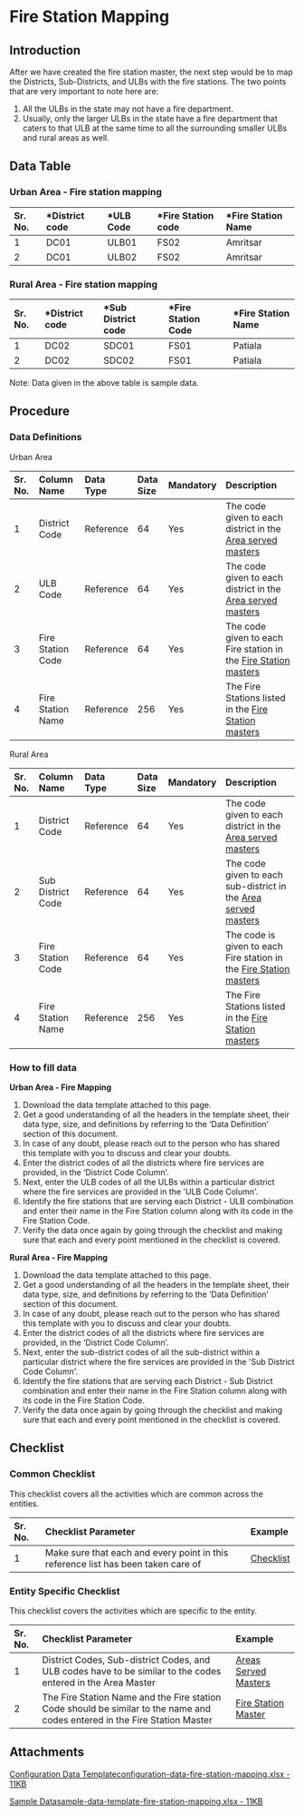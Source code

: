 # Fire Station Mapping

## Introduction <a id="Introduction"></a>

After we have created the fire station master, the next step would be to map the Districts, Sub-Districts, and ULBs with the fire stations. The two points that are very important to note here are:

1. All the ULBs in the state may not have a fire department.
2. Usually, only the larger ULBs in the state have a fire department that caters to that ULB at the same time to all the surrounding smaller ULBs and rural areas as well.

## Data Table <a id="Data-Table"></a>

### Urban Area - Fire station mapping <a id="Urban-Area---Fire-station-mapping"></a>

| Sr. No. | \*District code | \*ULB Code | \*Fire Station code | \*Fire Station Name |
| :--- | :--- | :--- | :--- | :--- |
| 1 | DC01 | ULB01 | FS02 | Amritsar |
| 2 | DC01 | ULB02 | FS02 | Amritsar |

### Rural Area - Fire station mapping <a id="Rural-Area---Fire-station-mapping"></a>

| Sr. No. | \*District code | \*Sub District code | \*Fire Station Code | \*Fire Station Name |
| :--- | :--- | :--- | :--- | :--- |
| 1 | DC02 | SDC01 | FS01 | Patiala |
| 2 | DC02 | SDC02 | FS01 | Patiala |

Note: Data given in the above table is sample data.

## Procedure <a id="Procedure"></a>

### Data Definitions <a id="Data-Definitions"></a>

Urban Area

| Sr. No. | Column Name | Data Type | Data Size | Mandatory | Description |
| :--- | :--- | :--- | :--- | :--- | :--- |
| 1 | District Code | Reference | 64 | Yes | The code given to each district in the [Area served masters](https://docs.digit.org/configure-digit/configuring-master-data-templates/module-setup/fire-noc-data/areas-served-master)​ |
| 2 | ULB Code | Reference | 64 | Yes | The code given to each district in the [Area served masters](https://docs.digit.org/configure-digit/configuring-master-data-templates/module-setup/fire-noc-data/areas-served-master)​ |
| 3 | Fire Station Code | Reference | 64 | Yes | The code given to each Fire station in the [Fire Station masters](https://docs.digit.org/configure-digit/configuring-master-data-templates/module-setup/fire-noc-data/fire-station-master)​ |
| 4 | Fire Station Name | Reference | 256 | Yes | The Fire Stations listed in the [Fire Station masters](https://docs.digit.org/configure-digit/configuring-master-data-templates/module-setup/fire-noc-data/fire-station-master)​ |

Rural Area

| Sr. No. | Column Name | Data Type | Data Size | Mandatory | Description |
| :--- | :--- | :--- | :--- | :--- | :--- |
| 1 | District Code | Reference | 64 | Yes | The code given to each district in the [Area served masters](https://docs.digit.org/configure-digit/configuring-master-data-templates/module-setup/fire-noc-data/areas-served-master)​ |
| 2 | Sub District Code | Reference | 64 | Yes | The code given to each sub-district in the [Area served masters](https://docs.digit.org/configure-digit/configuring-master-data-templates/module-setup/fire-noc-data/areas-served-master)​ |
| 3 | Fire Station Code | Reference | 64 | Yes | The code is given to each Fire station in the [Fire Station masters](https://docs.digit.org/configure-digit/configuring-master-data-templates/module-setup/fire-noc-data/fire-station-master)​ |
| 4 | Fire Station Name | Reference | 256 | Yes | The Fire Stations listed in the [Fire Station masters](https://docs.digit.org/configure-digit/configuring-master-data-templates/module-setup/fire-noc-data/fire-station-master)​ |

### How to fill data <a id="How-to-fill-data:"></a>

**Urban Area - Fire Mapping**

1. Download the data template attached to this page.
2. Get a good understanding of all the headers in the template sheet, their data type, size, and definitions by referring to the ‘Data Definition’ section of this document.
3. In case of any doubt, please reach out to the person who has shared this template with you to discuss and clear your doubts.
4. Enter the district codes of all the districts where fire services are provided, in the ‘District Code Column’.
5. Next, enter the ULB codes of all the ULBs within a particular district where the fire services are provided in the 'ULB Code Column'.
6. Identify the fire stations that are serving each District - ULB combination and enter their name in the Fire Station column along with its code in the Fire Station Code.
7. Verify the data once again by going through the checklist and making sure that each and every point mentioned in the checklist is covered.

**Rural Area - Fire Mapping**

1. Download the data template attached to this page.
2. Get a good understanding of all the headers in the template sheet, their data type, size, and definitions by referring to the ‘Data Definition’ section of this document.
3. In case of any doubt, please reach out to the person who has shared this template with you to discuss and clear your doubts.
4. Enter the district codes of all the districts where fire services are provided, in the ‘District Code Column’.
5. Next, enter the sub-district codes of all the sub-district within a particular district where the fire services are provided in the 'Sub District Code Column'.
6. Identify the fire stations that are serving each District - Sub District combination and enter their name in the Fire Station column along with its code in the Fire Station Code.
7. Verify the data once again by going through the checklist and making sure that each and every point mentioned in the checklist is covered.

## Checklist <a id="Common-Checklist"></a>

### Common Checklist <a id="common-checklist"></a>

This checklist covers all the activities which are common across the entities.

| Sr. No. | Checklist Parameter | Example |
| :--- | :--- | :--- |
| 1 | Make sure that each and every point in this reference list has been taken care of | ​[Checklist](https://docs.digit.org/configure-digit/configuring-master-data-templates/module-setup/common-config/checklist)​ |

### Entity Specific Checklist <a id="entity-specific-checklist"></a>

This checklist covers the activities which are specific to the entity.

| Sr. No. | Checklist Parameter | Example |
| :--- | :--- | :--- |
| 1 | District Codes, Sub-district Codes, and ULB codes have to be similar to the codes entered in the Area Master | ​[Areas Served Masters](https://docs.digit.org/configure-digit/configuring-master-data-templates/module-setup/fire-noc-data/areas-served-master)​ |
| 2 | The Fire Station Name and the Fire station Code should be similar to the name and codes entered in the Fire Station Master | ​[Fire Station Master](https://docs.digit.org/configure-digit/configuring-master-data-templates/module-setup/fire-noc-data/fire-station-master)​ |

## Attachments <a id="Attachments"></a>

[Configuration Data Templateconfiguration-data-fire-station-mapping.xlsx - 11KB](https://firebasestorage.googleapis.com/v0/b/gitbook-28427.appspot.com/o/assets%2F-MERG_iQW5oN4ukgXP8K%2Fsync%2Fc38e67d370ac9a53df796a7339ab99cd7b372421.xlsx?generation=1602050608267201&alt=media)

[Sample Datasample-data-template-fire-station-mapping.xlsx - 11KB](https://firebasestorage.googleapis.com/v0/b/gitbook-28427.appspot.com/o/assets%2F-MERG_iQW5oN4ukgXP8K%2Fsync%2Fd4b1486fd7a5db821aeffcee085bd19858208187.xlsx?generation=1602050608335216&alt=media)

